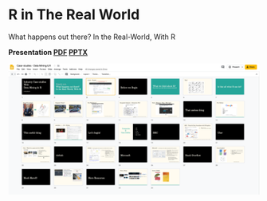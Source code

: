 
# R in The Real World

What happens out there? In the Real-World, With R 

**Presentation [PDF](RinTheRealWorld.pdf) [PPTX]( RinTheRealWorld.pptx)**

![RinTheRealWorld_Top_View](slides_top_view.png)


